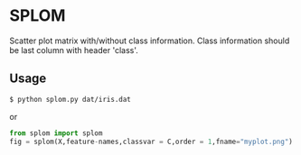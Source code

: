 # SPLOM
Scatter plot matrix with/without class information. Class information should be
last column with header 'class'.

## Usage
```bash
$ python splom.py dat/iris.dat

```
or
```py
from splom import splom
fig = splom(X,feature-names,classvar = C,order = 1,fname="myplot.png")

```
